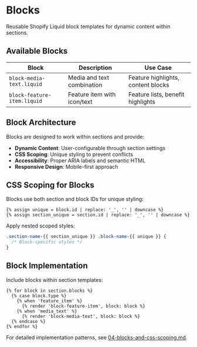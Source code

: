# Blocks

Reusable Shopify Liquid block templates for dynamic content within sections.

## Available Blocks

| Block | Description | Use Case |
|-------|-------------|----------|
| `block-media-text.liquid` | Media and text combination | Feature highlights, content blocks |
| `block-feature-item.liquid` | Feature item with icon/text | Feature lists, benefit highlights |

## Block Architecture

Blocks are designed to work within sections and provide:
- **Dynamic Content**: User-configurable through section settings
- **CSS Scoping**: Unique styling to prevent conflicts
- **Accessibility**: Proper ARIA labels and semantic HTML
- **Responsive Design**: Mobile-first approach

## CSS Scoping for Blocks

Blocks use both section and block IDs for unique styling:

```liquid
{% assign unique = block.id | replace: '_', '' | downcase %}
{% assign section_unique = section.id | replace: '_', '' | downcase %}
```

Apply nested scoped styles:
```css
.section-name-{{ section_unique }} .block-name-{{ unique }} {
  /* Block-specific styles */
}
```

## Block Implementation

Include blocks within section templates:

```liquid
{% for block in section.blocks %}
  {% case block.type %}
    {% when 'feature_item' %}
      {% render 'block-feature-item', block: block %}
    {% when 'media_text' %}
      {% render 'block-media-text', block: block %}
  {% endcase %}
{% endfor %}
```

For detailed implementation patterns, see [04-blocks-and-css-scoping.md](../../04-blocks-and-css-scoping.md).